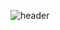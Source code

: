 ![header](https://capsule-render.vercel.app/api?type=wave&color=auto&height=300&section=header&text=capsule%20render&fontSize=90)

<!--
**DuYeong0020/DuYeong0020** is a ✨ _special_ ✨ repository because its `README.md` (this file) appears on your GitHub profile.

Here are some ideas to get you started:

- 🔭 I’m currently working on ...
- 🌱 I’m currently learning ...
- 👯 I’m looking to collaborate on ...
- 🤔 I’m looking for help with ...
- 💬 Ask me about ...
- 📫 How to reach me: ...
- 😄 Pronouns: ...
- ⚡ Fun fact: ...
-->
